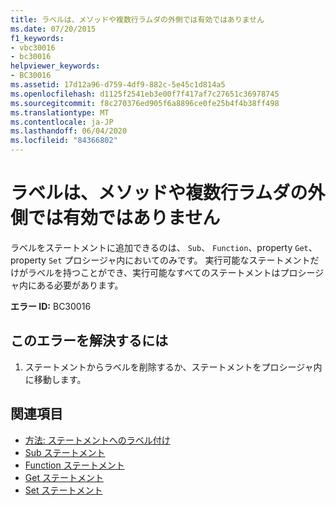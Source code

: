 ```yaml
---
title: ラベルは、メソッドや複数行ラムダの外側では有効ではありません
ms.date: 07/20/2015
f1_keywords:
- vbc30016
- bc30016
helpviewer_keywords:
- BC30016
ms.assetid: 17d12a96-d759-4df9-882c-5e45c1d814a5
ms.openlocfilehash: d1125f2541eb3e00f7f417af7c27651c36978745
ms.sourcegitcommit: f8c270376ed905f6a8896ce0fe25b4f4b38ff498
ms.translationtype: MT
ms.contentlocale: ja-JP
ms.lasthandoff: 06/04/2020
ms.locfileid: "84366802"
---
```

# <a name="labels-are-not-valid-outside-methodsmultiline-lambdas"></a>ラベルは、メソッドや複数行ラムダの外側では有効ではありません
ラベルをステートメントに追加できるのは、 `Sub`、 `Function`、property `Get`、property `Set` プロシージャ内においてのみです。 実行可能なステートメントだけがラベルを持つことができ、実行可能なすべてのステートメントはプロシージャ内にある必要があります。  
  
 **エラー ID:** BC30016  
  
## <a name="to-correct-this-error"></a>このエラーを解決するには  
  
1. ステートメントからラベルを削除するか、ステートメントをプロシージャ内に移動します。  
  
## <a name="see-also"></a>関連項目

- [方法: ステートメントへのラベル付け](../programming-guide/program-structure/how-to-label-statements.md)
- [Sub ステートメント](../language-reference/statements/sub-statement.md)
- [Function ステートメント](../language-reference/statements/function-statement.md)
- [Get ステートメント](../language-reference/statements/get-statement.md)
- [Set ステートメント](../language-reference/statements/set-statement.md)
